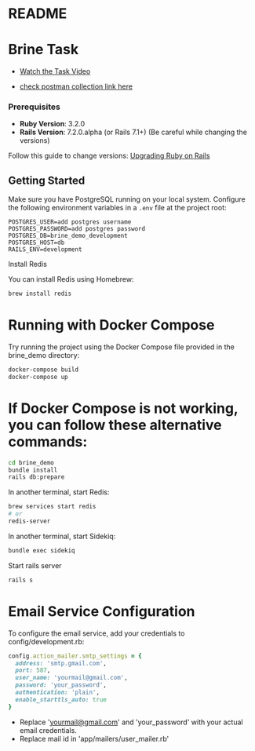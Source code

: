 # README

# Brine Task

- [Watch the Task Video](https://drive.google.com/file/d/1owaLp_j-gxeBB7TQmooDcdWUObe5O0nW/view?usp=sharing)

- [check postman collection link here](https://api.postman.com/collections/15068219-158ec353-8eba-4c55-a0d1-5605caab33cd?access_key=PMAT-01HCHFQ618DWH3J6EZ5A7CV84B)

### Prerequisites

- **Ruby Version**: 3.2.0
- **Rails Version**: 7.2.0.alpha (or Rails 7.1+)
  (Be careful while changing the versions)

Follow this guide to change versions: [Upgrading Ruby on Rails](https://guides.rubyonrails.org/upgrading_ruby_on_rails.html)

## Getting Started


Make sure you have PostgreSQL running on your local system. Configure the following environment variables in a `.env` file at the project root:

```dotenv
POSTGRES_USER=add postgres username
POSTGRES_PASSWORD=add postgres password
POSTGRES_DB=brine_demo_development
POSTGRES_HOST=db
RAILS_ENV=development
```

Install Redis

You can install Redis using Homebrew:

```bash
brew install redis
```

# Running with Docker Compose

Try running the project using the Docker Compose file provided in the brine_demo directory:

```bash
docker-compose build
docker-compose up
```

# If Docker Compose is not working, you can follow these alternative commands:

```bash
cd brine_demo
bundle install
rails db:prepare
```

In another terminal, start Redis:

```bash
brew services start redis
# or
redis-server

```

In another terminal, start Sidekiq:

```bash
bundle exec sidekiq
```

Start rails server
```bash 
rails s
```

# Email Service Configuration

To configure the email service, add your credentials to config/development.rb:

```ruby
config.action_mailer.smtp_settings = {
  address: 'smtp.gmail.com',
  port: 587,
  user_name: 'yourmail@gmail.com',
  password: 'your_password',
  authentication: 'plain',
  enable_starttls_auto: true
}
```
- Replace 'yourmail@gmail.com' and 'your_password' with your actual email credentials.
- Replace mail id in 'app/mailers/user_mailer.rb'